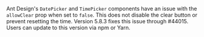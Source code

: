 Ant Design's `DatePicker` and `TimePicker` components have an issue with the `allowClear` prop when set to `false`. This does not disable the clear button or prevent resetting the time. Version 5.8.3 fixes this issue through #44015. Users can update to this version via npm or Yarn.
